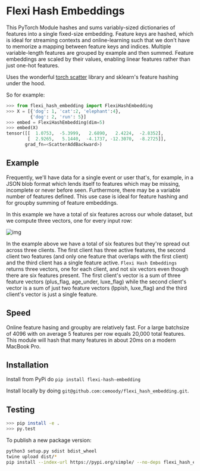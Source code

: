 # Flexi Hash Embeddings

This PyTorch Module hashes and sums variably-sized dictionaries of 
features into a single fixed-size embedding. 
Feature keys are hashed, which
is ideal for streaming contexts and online-learning
such that we don't have to memorize a
mapping between feature keys and indices.
Multiple variable-length features are grouped by example
and then summed. Feature embeddings are scaled by their
values, enabling linear features rather than just one-hot
features.

Uses the wonderful [torch scatter](https://github.com/rusty1s/pytorch_scatter)
library and sklearn's feature hashing under the hood.

So for example:

```python
>>> from flexi_hash_embedding import FlexiHashEmbedding
>>> X = [{'dog': 1, 'cat':2, 'elephant':4},
         {'dog': 2, 'run': 5}]
>>> embed = FlexiHashEmbedding(dim=5)
>>> embed(X)
tensor([[  1.0753,  -5.3999,   2.6890,   2.4224,  -2.8352],
        [  2.9265,   5.1440,  -4.1737, -12.3070,  -8.2725]],
       grad_fn=<ScatterAddBackward>)
```

## Example
Frequently, we'll have data for a single event or user
that's, for example, in a JSON blob format which lends itself
to features which may be missing, incomplete or never before seen.
Furthermore, there may be a variable number of features defined.
This use case is ideal for feature hashing and for groupby summing
of feature embeddings.

In this example we have a total of six features across our whole dataset,
but we compute three vectors, one for every input row:

![img](https://i.imgur.com/OBkiM7T.png)


In the example above we have a total of six features but they're
spread out across three clients. The first client has three active
features, the second client two features 
(and only one feature that overlaps with the first client)
and the third client has a single feature active.
`Flexi Hash Embeddings` returns three vectors, one for each client,
and not six vectors even though there are six features present.
The first client's vector is a sum of three feature vectors 
(plus_flag, age_under, luxe_flag) 
while the second client's vector is a sum of just two feature vectors
(lppish, luxe_flag)
and the third client's vector is just a single feature.

## Speed

Online feature hasing and groupby are relatively fast. 
For a large batchsize of 4096 with on average 5 features per row
equals 20,000 total features. This module will hash that many features
in about 20ms on a modern MacBook Pro.

## Installation

Install from PyPi do `pip install flexi-hash-embedding`

Install locally by doing `git@github.com:cemoody/flexi_hash_embedding.git`.

## Testing

```bash
>>> pip install -e .
>>> py.test
```

To publish a new package version:

```bash
python3 setup.py sdist bdist_wheel
twine upload dist/*
pip install --index-url https://pypi.org/simple/ --no-deps flexi_hash_embedding
```
